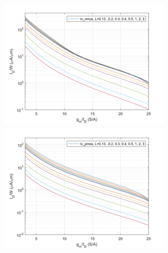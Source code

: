 <p align="center">
   <img src="../img/ID_W-gm_ID_n.svg" width="600" />
</p>

<p align="center">
   <img src="../img/ID_W-gm_ID_p.svg" width="600" />
</p>
